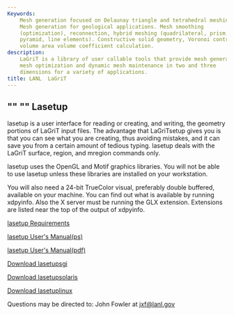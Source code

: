 ```yaml
---
Keywords: 
    Mesh generation focused on Delaunay triangle and tetrahedral meshing.
    Mesh generation for geological applications. Mesh smoothing
    (optimization), reconnection, hybrid meshing (quadrilateral, prism,
    pyramid, line elements). Constructive solid geometry, Voronoi control
    volume area volume coefficient calculation.
description: 
    LaGriT is a library of user callable tools that provide mesh generation,
    mesh optimization and dynamic mesh maintenance in two and three
    dimensions for a variety of applications.
title: LANL  LaGriT 
---
```




"" ""
Lasetup
-------

lasetup is a user interface for reading or creating, and writing, the
geometry portions of LaGriT input files. The advantage that LaGriTsetup
gives you is that you can see what you are creating, thus avoiding
mistakes, and it can save you from a certain amount of tedious typing.
lasetup deals with the LaGriT surface, region, and mregion commands
only.

lasetup uses the OpenGL and Motif graphics libraries. You will not be
able to use lasetup unless these libraries are installed on your
workstation.

You will also need a 24-bit TrueColor visual, preferably double
buffered, available on your machine. You can find out what is available
by running xdpyinfo. Also the X server must be running the GLX
extension. Extensions are listed near the top of the output of xdpyinfo.

[lasetup Requirements](lasetup_require.smd)

[lasetup User's Manual(ps)](lasetupdoc.ps)

[lasetup User's Manual(pdf)](pdfs/lasetupdoc.pdf)

[Download lasetupsgi](lasetupsgi)

[Download lasetupsolaris](lasetupsolaris)

[Download lasetuplinux](lasetuplinux)

Questions may be directed to: John Fowler at <jxf@lanl.gov>


